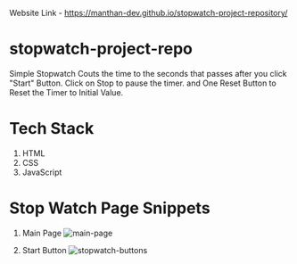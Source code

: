 Website Link - https://manthan-dev.github.io/stopwatch-project-repository/

# stopwatch-project-repo
 Simple Stopwatch Couts the time to the seconds that passes after you click "Start" Button. Click on Stop to pause the timer. and One Reset Button to Reset the Timer to Initial Value.

# Tech Stack
 1. HTML
 2. CSS
 3. JavaScript

# Stop Watch Page Snippets
1. Main Page
![main-page](https://github.com/manthan-dev/stopwatch-project-repository/assets/64124356/a9ad0387-aac7-472f-a2dc-a06bd86790ca)

2. Start Button
![stopwatch-buttons](https://github.com/manthan-dev/stopwatch-project-repository/assets/64124356/c17cc7cd-1698-40f5-9857-9e5139fb96f7)
